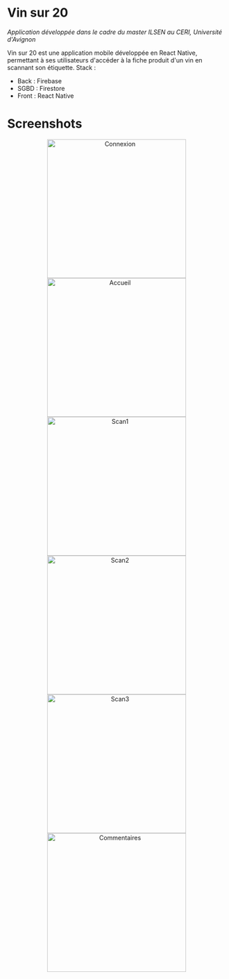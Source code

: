 # Vin sur 20

*Application développée dans le cadre du master ILSEN au CERI, Université d'Avignon*

Vin sur 20 est une application mobile développée en React Native, permettant à ses utilisateurs d'accéder à la fiche produit d'un vin en scannant son étiquette. 
Stack :

- Back : Firebase
- SGBD : Firestore
- Front : React Native


# Screenshots

<p align="center">
  <img src="./screens/App_screenshot (2).jpg" alt="Connexion" width="320"> <img src="./screens/App_screenshot (4).jpg" alt="Accueil" width="320">
  <img src="./screens/App_screenshot (5).jpg" alt="Scan1" width="320"> <img src="./screens/App_screenshot (6).jpg" alt="Scan2" width="320">
  <img src="./screens/App_screenshot (7).jpg" alt="Scan3" width="320"> <img src="./screens/App_screenshot (8).jpg" alt="Commentaires" width="320">
</p>
